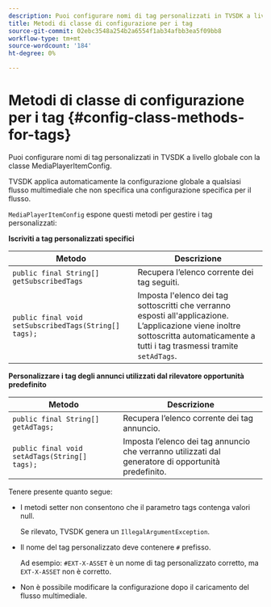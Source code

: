 ```yaml
---
description: Puoi configurare nomi di tag personalizzati in TVSDK a livello globale con la classe MediaPlayerItemConfig.
title: Metodi di classe di configurazione per i tag
source-git-commit: 02ebc3548a254b2a6554f1ab34afbb3ea5f09bb8
workflow-type: tm+mt
source-wordcount: '184'
ht-degree: 0%

---
```


# Metodi di classe di configurazione per i tag {#config-class-methods-for-tags}

Puoi configurare nomi di tag personalizzati in TVSDK a livello globale con la classe MediaPlayerItemConfig.

TVSDK applica automaticamente la configurazione globale a qualsiasi flusso multimediale che non specifica una configurazione specifica per il flusso.

`MediaPlayerItemConfig` espone questi metodi per gestire i tag personalizzati:

**Iscriviti a tag personalizzati specifici**

| <b>Metodo</b> | <b>Descrizione</b> |
|--- |--- |
| `public final String[] getSubscribedTags` | Recupera l’elenco corrente dei tag seguiti. |
| `public final void setSubscribedTags(String[] tags);` | Imposta l&#39;elenco dei tag sottoscritti che verranno esposti all&#39;applicazione.  L’applicazione viene inoltre sottoscritta automaticamente a tutti i tag trasmessi tramite `setAdTags`. |

**Personalizzare i tag degli annunci utilizzati dal rilevatore opportunità predefinito**

| <b>Metodo</b> | <b>Descrizione</b> |
|--- |--- |
| `public final String[] getAdTags;` | Recupera l’elenco corrente dei tag annuncio. |
| `public final void setAdTags(String[] tags);` | Imposta l’elenco dei tag annuncio che verranno utilizzati dal generatore di opportunità predefinito. |

Tenere presente quanto segue:

* I metodi setter non consentono che il parametro tags contenga valori null.

  Se rilevato, TVSDK genera un `IllegalArgumentException`.
* Il nome del tag personalizzato deve contenere `#` prefisso.

  Ad esempio: `#EXT-X-ASSET` è un nome di tag personalizzato corretto, ma `EXT-X-ASSET` non è corretto.

* Non è possibile modificare la configurazione dopo il caricamento del flusso multimediale.
